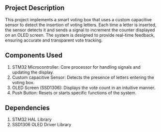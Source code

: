 ## Project Description
This project implements a smart voting box that uses a custom capacitive sensor to detect the insertion of voting letters. 
Each time a letter is inserted, the sensor detects it and sends a signal to increment the counter displayed on an OLED screen. 
The system is designed to provide real-time feedback, ensuring accurate and transparent vote tracking.

## Components Used
1. STM32 Microcontroller: Core processor for handling signals and updating the display.
2. Custom capacitive Sensor: Detects the presence of letters entering the voting box.
3. OLED Screen (SSD1306): Displays the vote count in an intuitive manner.
4. Push Button: Resets or starts specific functions of the system.

## Dependencies
1. STM32 HAL Library
2. SSD1306 OLED Driver Library

